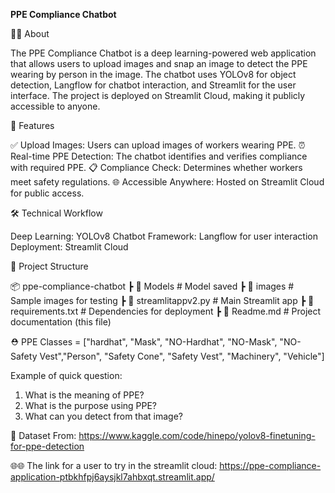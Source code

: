 **PPE Compliance Chatbot**

🧑‍💻 About

The PPE Compliance Chatbot is a deep learning-powered web application that allows users to upload images and snap an image to detect the PPE wearing by person in the image. The chatbot uses YOLOv8 for object detection, Langflow for chatbot interaction, and Streamlit for the user interface. The project is deployed on Streamlit Cloud, making it publicly accessible to anyone.

🎯 Features

✅ Upload Images: Users can upload images of workers wearing PPE.
⏰ Real-time PPE Detection: The chatbot identifies and verifies compliance with required PPE.
📋 Compliance Check: Determines whether workers meet safety regulations.
🌐 Accessible Anywhere: Hosted on Streamlit Cloud for public access.

🛠️ Technical Workflow

Deep Learning: YOLOv8 
Chatbot Framework: Langflow for user interaction
Deployment: Streamlit Cloud


📁 Project Structure

📦 ppe-compliance-chatbot
 ┣ 📂 Models                # Model saved
 ┣ 📂 images                # Sample images for testing
 ┣ 📜 streamlitappv2.py     # Main Streamlit app
 ┣ 📜 requirements.txt      # Dependencies for deployment
 ┣ 📜 Readme.md             # Project documentation (this file)

⛑️ PPE Classes = ["hardhat", "Mask", "NO-Hardhat", "NO-Mask", "NO-Safety Vest","Person", "Safety Cone", "Safety Vest", "Machinery", "Vehicle"]

Example of quick question:
1. What is the meaning of PPE?
2. What is the purpose using PPE?
3. What can you detect from that image?

📑 Dataset
From: https://www.kaggle.com/code/hinepo/yolov8-finetuning-for-ppe-detection

🌐🌐 The link for a user to try in the streamlit cloud:
https://ppe-compliance-application-ptbkhfpj6aysjkl7ahbxqt.streamlit.app/